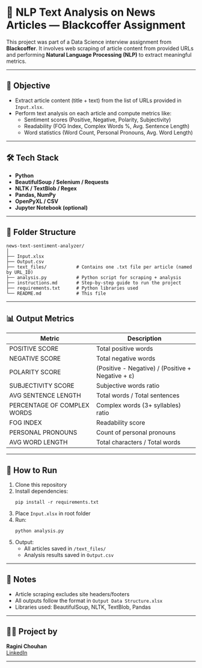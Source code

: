 # 🧠 NLP Text Analysis on News Articles — Blackcoffer Assignment

This project was part of a Data Science interview assignment from **Blackcoffer**. It involves web scraping of article content from provided URLs and performing **Natural Language Processing (NLP)** to extract meaningful metrics.

---

## 📌 Objective

- Extract article content (title + text) from the list of URLs provided in `Input.xlsx`.
- Perform text analysis on each article and compute metrics like:
  - Sentiment scores (Positive, Negative, Polarity, Subjectivity)
  - Readability (FOG Index, Complex Words %, Avg. Sentence Length)
  - Word statistics (Word Count, Personal Pronouns, Avg. Word Length)

---

## 🛠️ Tech Stack

- **Python**
- **BeautifulSoup / Selenium / Requests**
- **NLTK / TextBlob / Regex**
- **Pandas, NumPy**
- **OpenPyXL / CSV**
- **Jupyter Notebook (optional)**

---

## 📂 Folder Structure

```
news-text-sentiment-analyzer/
│
├── Input.xlsx
├── Output.csv
├── text_files/           # Contains one .txt file per article (named by URL_ID)
├── analysis.py           # Python script for scraping + analysis
├── instructions.md       # Step-by-step guide to run the project
├── requirements.txt      # Python libraries used
└── README.md             # This file
```

---

## 📊 Output Metrics

| Metric                    | Description |
|---------------------------|-------------|
| POSITIVE SCORE            | Total positive words |
| NEGATIVE SCORE            | Total negative words |
| POLARITY SCORE            | (Positive - Negative) / (Positive + Negative + ε) |
| SUBJECTIVITY SCORE        | Subjective words ratio |
| AVG SENTENCE LENGTH       | Total words / Total sentences |
| PERCENTAGE OF COMPLEX WORDS | Complex words (3+ syllables) ratio |
| FOG INDEX                 | Readability score |
| PERSONAL PRONOUNS         | Count of personal pronouns |
| AVG WORD LENGTH           | Total characters / Total words |

---

## 🚀 How to Run

1. Clone this repository  
2. Install dependencies:
   ```
   pip install -r requirements.txt
   ```
3. Place `Input.xlsx` in root folder  
4. Run:
   ```
   python analysis.py
   ```
5. Output:
   - All articles saved in `/text_files/`
   - Analysis results saved in `Output.csv`

---

## 📎 Notes

- Article scraping excludes site headers/footers
- All outputs follow the format in `Output Data Structure.xlsx`
- Libraries used: BeautifulSoup, NLTK, TextBlob, Pandas

---

## 👩‍💻 Project by

**Ragini Chouhan**  
[LinkedIn](https://www.linkedin.com/in/ragini-chouhan-a64a711a0/)

---

